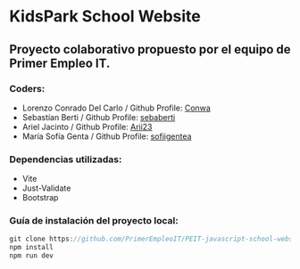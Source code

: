 # KidsPark School Website

## Proyecto colaborativo propuesto por el equipo de Primer Empleo IT.

### Coders:

- Lorenzo Conrado Del Carlo / Github Profile: [Conwa](https://github.com/Conwa)
- Sebastían Berti / Github Profile: [sebaberti](https://github.com/sebaberti)
- Ariel Jacinto / Github Profile: [Arii23](https://github.com/Arii23)
- María Sofía Genta / Github Profile: [sofiigentea](https://github.com/sofiigenta)

### Dependencias utilizadas:

- Vite
- Just-Validate
- Bootstrap

### Guía de instalación del proyecto local:

```javascript
git clone https://github.com/PrimerEmpleoIT/PEIT-javascript-school-website.git
npm install
npm run dev
```
